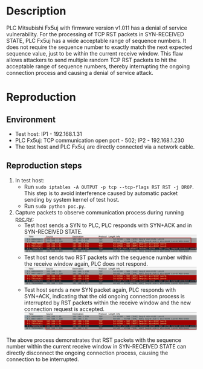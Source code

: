 # Description
PLC Mitsubishi Fx5uj with firmware version v1.011 has a denial of service vulnerability. For the processing of TCP RST packets in SYN-RECEIVED STATE, PLC Fx5uj has a wide acceptable range of sequence numbers. It does not require the sequence number to exactly match the next expected sequence value, just to be within the current receive window. This flaw allows attackers to send multiple random TCP RST packets to hit the acceptable range of sequence numbers, thereby interrupting the ongoing connection process and causing a denial of service attack.

# Reproduction
## Environment
* Test host: IP1 - 192.168.1.31
* PLC Fx5uj: TCP communication open port - 502; IP2 - 192.168.1.230
* The test host and PLC Fx5uj are directly connected via a network cable.

## Reproduction steps
1. In test host:
   * Run `sudo iptables -A OUTPUT -p tcp --tcp-flags RST RST -j DROP`. This step is to avoid interference caused by automatic packet sending by system kernel of test host.
   * Run `sudo python poc.py`. 
3. Capture packets to observe communication process during running [poc.py](https://github.com/zq-star/TCP-Vuln-Report/blob/master/PLC/Mitsubishi-Fx5uj/tcp-rst-in-syn-received/poc.py):
   * Test host sends a SYN to PLC, PLC responds with SYN+ACK and in SYN-RECEIVED STATE.
![packets1](https://github.com/zq-star/TCP-Vuln-Report/blob/master/PLC/pictures/mitsubishi-fx5uj/mitsubishi-fx5uj-tcp-rst-in-syn-received-1.png)
   * Test host sends two RST packets with the sequence number within the receive window again, PLC does not respond. ![packets2](https://github.com/zq-star/TCP-Vuln-Report/blob/master/PLC/pictures/mitsubishi-fx5uj/mitsubishi-fx5uj-tcp-rst-in-syn-received-2.png)
   * Test host sends a new SYN packet again, PLC responds with SYN+ACK, indicating that the old ongoing connection process is interrupted by RST packets within the receive window and the new connection request is accepted. ![packets3](https://github.com/zq-star/TCP-Vuln-Report/blob/master/PLC/pictures/mitsubishi-fx5uj/mitsubishi-fx5uj-tcp-rst-in-syn-received-3.png)
  
The above process demonstrates that RST packets with the sequence number within the current receive window in SYN-RECEIVED STATE can directly disconnect the ongoing connection process, causing the connection to be interrupted.







